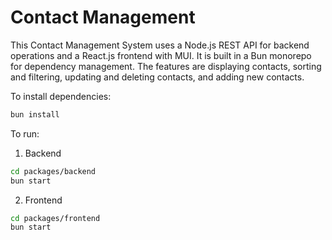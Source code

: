 # Contact Management

This Contact Management System uses a Node.js REST API for backend operations and a React.js frontend with MUI. It is built in a Bun monorepo for dependency management. The features are displaying contacts, sorting and filtering, updating and deleting contacts, and adding new contacts.

To install dependencies:

```bash
bun install
```

To run:

1. Backend
```bash
cd packages/backend
bun start
```

2. Frontend
```bash
cd packages/frontend
bun start
```

